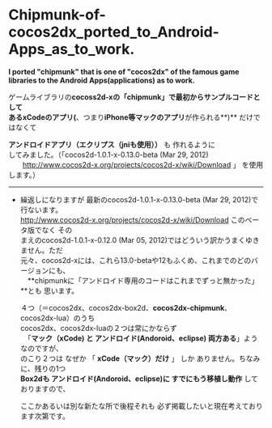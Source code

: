 Chipmunk-of-cocos2dx_ported_to_Android-Apps_as_to_work.
=============================
**I  ported    "chipmunk"   that is one of  "cocos2dx"  of the famous game libraries to the Android Apps(applications) as  to work.**
  
ゲームライブラリの**cocoss2d-xの「chipmunk」**で最初からサンプルコードとして  
ある**xCodeのアプリ(**、つまり**iPhone等マックのアプリ**が作られる**)** だけではなくて  
  
  **アンドロイドアプリ（エクリプス（jniも使用））** も 作れるように   
してみました。（「cocos2d-1.0.1-x-0.13.0-beta (Mar 29, 2012)  
　　http://www.cocos2d-x.org/projects/cocos2d-x/wiki/Download 」 を使用します。）

***  
* 繰返しになりますが 最新のcocos2d-1.0.1-x-0.13.0-beta (Mar 29, 2012)で行ないます。  
http://www.cocos2d-x.org/projects/cocos2d-x/wiki/Download このベータ版でなく その  
まえのcocos2d-1.0.1-x-0.12.0 (Mar 05, 2012)ではどういう訳かうまくゆきません。ただ  
  元々、cocos2d-xには、これら13.0-betaや12もふくめ、これまでのどのバージョンにも、  
　**chipmunkに「アンドロイド専用のコードはこれまでずっと無かった」**とも 思います。  
  
  
  ４つ（＝cocos2dx、cocos2dx-box2d、**cocos2dx-chipmunk**、cocos2dx-lua）のうち  
cocos2dx、cocos2dx-luaの２つは常にかならず  
　「**マック（xCode) と アンドロイド(Andoroid、eclipse) 両方ある**」ようなのですが、  
のこり２つは なぜか 「 **xCode（マック）だけ** 」 しか ありません。ちなみに、残りの1つ  
**Box2dも アンドロイド(Andoroid、eclipse)に すでにもう移植し動作** しておりますので、   
  
  
  ここかあるいは別な新たな所で後程それも 必ず掲載したいと現在考えております次第です。
